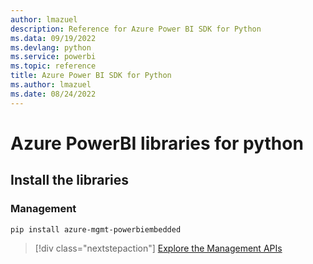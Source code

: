 ```yaml
---
author: lmazuel
description: Reference for Azure Power BI SDK for Python
ms.data: 09/19/2022
ms.devlang: python
ms.service: powerbi
ms.topic: reference
title: Azure Power BI SDK for Python
ms.author: lmazuel
ms.date: 08/24/2022
---
```

# Azure PowerBI libraries for python

## Install the libraries


### Management

```bash
pip install azure-mgmt-powerbiembedded
```

> [!div class="nextstepaction"]
> [Explore the Management APIs](/python/api/overview/azure/powerbi/management/resourcemanagement-powerbiembedded)